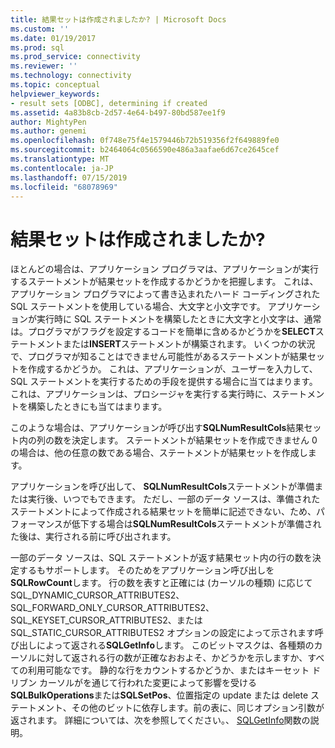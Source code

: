```yaml
---
title: 結果セットは作成されましたか? | Microsoft Docs
ms.custom: ''
ms.date: 01/19/2017
ms.prod: sql
ms.prod_service: connectivity
ms.reviewer: ''
ms.technology: connectivity
ms.topic: conceptual
helpviewer_keywords:
- result sets [ODBC], determining if created
ms.assetid: 4a83b8cb-2d57-4e64-b497-80bd587ee1f9
author: MightyPen
ms.author: genemi
ms.openlocfilehash: 0f748e75f4e1579446b72b519356f2f649889fe0
ms.sourcegitcommit: b2464064c0566590e486a3aafae6d67ce2645cef
ms.translationtype: MT
ms.contentlocale: ja-JP
ms.lasthandoff: 07/15/2019
ms.locfileid: "68078969"
---
```

# <a name="was-a-result-set-created"></a>結果セットは作成されましたか?
ほとんどの場合は、アプリケーション プログラマは、アプリケーションが実行するステートメントが結果セットを作成するかどうかを把握します。 これは、アプリケーション プログラマによって書き込まれたハード コーディングされた SQL ステートメントを使用している場合、大文字と小文字です。 アプリケーションが実行時に SQL ステートメントを構築したときに大文字と小文字は、通常は。プログラマがフラグを設定するコードを簡単に含めるかどうかを**SELECT**ステートメントまたは**INSERT**ステートメントが構築されます。 いくつかの状況で、プログラマが知ることはできません可能性があるステートメントが結果セットを作成するかどうか。 これは、アプリケーションが、ユーザーを入力して、SQL ステートメントを実行するための手段を提供する場合に当てはまります。 これは、アプリケーションは、プロシージャを実行する実行時に、ステートメントを構築したときにも当てはまります。  
  
 このような場合は、アプリケーションが呼び出す**SQLNumResultCols**結果セット内の列の数を決定します。 ステートメントが結果セットを作成できません 0 の場合は、他の任意の数である場合、ステートメントが結果セットを作成します。  
  
 アプリケーションを呼び出して、 **SQLNumResultCols**ステートメントが準備または実行後、いつでもできます。 ただし、一部のデータ ソースは、準備されたステートメントによって作成される結果セットを簡単に記述できない、ため、パフォーマンスが低下する場合は**SQLNumResultCols**ステートメントが準備された後は、実行される前に呼び出されます。  
  
 一部のデータ ソースは、SQL ステートメントが返す結果セット内の行の数を決定するもサポートします。 そのためをアプリケーション呼び出しを**SQLRowCount**します。 行の数を表すと正確には (カーソルの種類) に応じて SQL_DYNAMIC_CURSOR_ATTRIBUTES2、SQL_FORWARD_ONLY_CURSOR_ATTRIBUTES2、SQL_KEYSET_CURSOR_ATTRIBUTES2、または SQL_STATIC_CURSOR_ATTRIBUTES2 オプションの設定によって示されます呼び出しによって返される**SQLGetInfo**します。 このビットマスクは、各種類のカーソルに対して返される行の数が正確なおおよそ、かどうかを示しますか、すべての利用可能なです。 静的な行をカウントするかどうか、またはキーセット ドリブン カーソルがを通じて行われた変更によって影響を受ける**SQLBulkOperations**または**SQLSetPos**、位置指定の update または delete ステートメント、その他のビットに依存します。前の表に、同じオプション引数が返されます。 詳細については、次を参照してください。、 [SQLGetInfo](../../../odbc/reference/syntax/sqlgetinfo-function.md)関数の説明。
